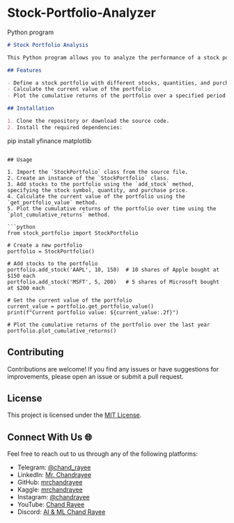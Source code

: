 # Stock-Portfolio-Analyzer
Python program 

```markdown
# Stock Portfolio Analysis

This Python program allows you to analyze the performance of a stock portfolio over time. It fetches historical stock prices using the Yahoo Finance API, calculates the daily returns of the portfolio, and plots the cumulative returns over time using matplotlib.

## Features

- Define a stock portfolio with different stocks, quantities, and purchase prices
- Calculate the current value of the portfolio
- Plot the cumulative returns of the portfolio over a specified period (e.g., 1 year)

## Installation

1. Clone the repository or download the source code.
2. Install the required dependencies:

```
pip install yfinance matplotlib
```

## Usage

1. Import the `StockPortfolio` class from the source file.
2. Create an instance of the `StockPortfolio` class.
3. Add stocks to the portfolio using the `add_stock` method, specifying the stock symbol, quantity, and purchase price.
4. Calculate the current value of the portfolio using the `get_portfolio_value` method.
5. Plot the cumulative returns of the portfolio over time using the `plot_cumulative_returns` method.

```python
from stock_portfolio import StockPortfolio

# Create a new portfolio
portfolio = StockPortfolio()

# Add stocks to the portfolio
portfolio.add_stock('AAPL', 10, 150)  # 10 shares of Apple bought at $150 each
portfolio.add_stock('MSFT', 5, 200)   # 5 shares of Microsoft bought at $200 each

# Get the current value of the portfolio
current_value = portfolio.get_portfolio_value()
print(f"Current portfolio value: ${current_value:.2f}")

# Plot the cumulative returns of the portfolio over the last year
portfolio.plot_cumulative_returns()
```

## Contributing

Contributions are welcome! If you find any issues or have suggestions for improvements, please open an issue or submit a pull request.

## License

This project is licensed under the [MIT License](LICENSE).

## Connect With Us 🌐

Feel free to reach out to us through any of the following platforms:

- Telegram: [@chand_rayee](https://t.me/chand_rayee)
- LinkedIn: [Mr. Chandrayee](https://www.linkedin.com/in/mrchandrayee/)
- GitHub: [mrchandrayee](https://github.com/mrchandrayee)
- Kaggle: [mrchandrayee](https://www.kaggle.com/mrchandrayee)
- Instagram: [@chandrayee](https://www.instagram.com/chandrayee/)
- YouTube: [Chand Rayee](https://www.youtube.com/channel/UCcM2HEX1YXcWjk2AK0hgyFg)
- Discord: [AI & ML Chand Rayee](https://discord.gg/SXs6Wf8c)


